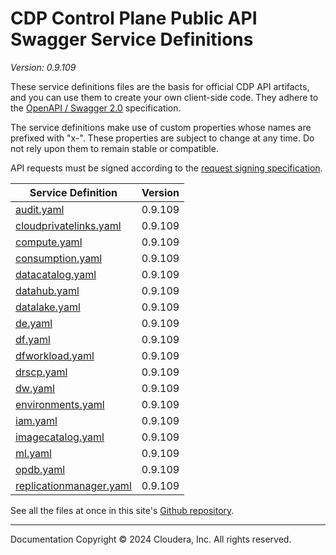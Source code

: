 # CDP Control Plane Public API Swagger Service Definitions

*Version: 0.9.109*

These service definitions files are the basis for official CDP API artifacts,
and you can use them to create your own client-side code. They adhere to the
[OpenAPI / Swagger 2.0](https://swagger.io/specification/v2/) specification.

The service definitions make use of custom properties whose names are prefixed
with "x-". These properties are subject to change at any time. Do not rely upon
them to remain stable or compatible.

API requests must be signed according to the
[request signing specification](request_signing.md).

| Service Definition | Version |
| --- | --- |
| [audit.yaml](./audit.yaml) | 0.9.109 |
| [cloudprivatelinks.yaml](./cloudprivatelinks.yaml) | 0.9.109 |
| [compute.yaml](./compute.yaml) | 0.9.109 |
| [consumption.yaml](./consumption.yaml) | 0.9.109 |
| [datacatalog.yaml](./datacatalog.yaml) | 0.9.109 |
| [datahub.yaml](./datahub.yaml) | 0.9.109 |
| [datalake.yaml](./datalake.yaml) | 0.9.109 |
| [de.yaml](./de.yaml) | 0.9.109 |
| [df.yaml](./df.yaml) | 0.9.109 |
| [dfworkload.yaml](./dfworkload.yaml) | 0.9.109 |
| [drscp.yaml](./drscp.yaml) | 0.9.109 |
| [dw.yaml](./dw.yaml) | 0.9.109 |
| [environments.yaml](./environments.yaml) | 0.9.109 |
| [iam.yaml](./iam.yaml) | 0.9.109 |
| [imagecatalog.yaml](./imagecatalog.yaml) | 0.9.109 |
| [ml.yaml](./ml.yaml) | 0.9.109 |
| [opdb.yaml](./opdb.yaml) | 0.9.109 |
| [replicationmanager.yaml](./replicationmanager.yaml) | 0.9.109 |

See all the files at once in this site's
[Github repository](https://github.com/cloudera/cdp-dev-docs/tree/master/api-docs/swagger).

----

Documentation Copyright © 2024 Cloudera, Inc. All rights reserved.

